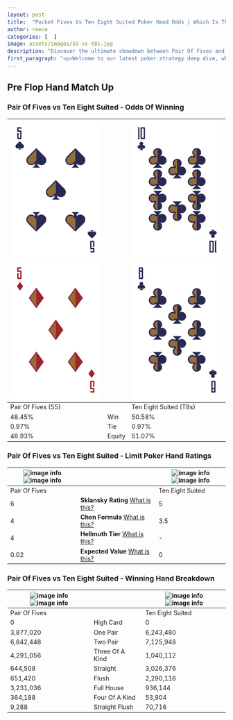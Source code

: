 ```yaml
---
layout: post
title:  "Pocket Fives Vs Ten Eight Suited Poker Hand Odds | Which Is The Better Hand In Poker? A Complete Guide"
author: reece
categories: [  ]
image: assets/images/55-vs-t8s.jpg
description: "Discover the ultimate showdown between Pair Of Fives and Ten Eight Suited in poker! Uncover the odds, strategies, and scenarios where one hand triumphs over the other. Get ready to up your poker game with this thrilling analysis."
first_paragraph: "<p>Welcome to our latest poker strategy deep dive, where we're pitting two distinct hands against each other in a high-stakes showdown: Pair Of Fives vs Ten Eight Suited.</p><p>In the dynamic world of poker, every decision counts, and knowing which hand holds the upper hand is key to your success at the table.</p><p>In this article, we'll dissect these two hands, explore the scenarios where one dominates the other, and equip you with the knowledge to make strategic choices that can tip the odds in your favor.</p><p>Get ready to unravel the intriguing dynamics of these poker hands and elevate your game to new heights.</p>"
---
```




[comment]: # (sp0)

## Pre Flop Hand Match Up

<div class="table hand-ratings" markdown="1"> 



### Pair Of Fives vs Ten Eight Suited - Odds Of Winning


    
| ![image info](assets/images/hand1/5.png) ![image info](assets/images/hand1/5o.png) |  | ![image info](assets/images/hand2/t.png) ![image info](assets/images/hand2/8.png) |
| -------- | -------- | -------- |
| Pair Of Fives (55) |  | Ten Eight Suited (T8s) |
| 48.45% | Win | 50.58% |
| 0.97% | Tie | 0.97% |
| 48.93% | Equity | 51.07% |




[comment]: # (sp1)



### Pair Of Fives vs Ten Eight Suited - Limit Poker Hand Ratings


    
| ![image info](https://www.riverpairs.com/assets/images/hand1/5.png) ![image info](https://www.riverpairs.com/assets/images/hand1/5o.png) |  | ![image info](https://www.riverpairs.com/assets/images/hand2/t.png) ![image info](https://www.riverpairs.com/assets/images/hand2/8.png) |
| -------- | -------- | -------- |
| Pair Of Fives |  | Ten Eight Suited |
| 6 | **Sklansky Rating** [What is this?](/sklansky-rating-explained) | 5 |
| 4 | **Chen Formula** [What is this?](/chen-formula-explained) | 3.5 |
| 4 | **Hellmuth Tier** [What is this?](/Hellmuth-tier-explained) | - |
| 0.02 | **Expected Value** [What is this?](/expected-value-explained) | 0 |




[comment]: # (sp2)



### Pair Of Fives vs Ten Eight Suited - Winning Hand Breakdown


    
| ![image info](https://www.riverpairs.com/assets/images/hand1/5.png) ![image info](https://www.riverpairs.com/assets/images/hand1/5o.png) |  | ![image info](https://www.riverpairs.com/assets/images/hand2/t.png) ![image info](https://www.riverpairs.com/assets/images/hand2/8.png) |
| -------- | -------- | -------- |
| Pair Of Fives |  | Ten Eight Suited |
| 0 | High Card | 0 |
| 3,877,020 | One Pair | 6,243,480 |
| 6,842,448 | Two Pair | 7,125,948 |
| 4,291,056 | Three Of A Kind | 1,040,112 |
| 644,508 | Straight | 3,026,376 |
| 651,420 | Flush | 2,290,116 |
| 3,231,036 | Full House | 936,144 |
| 364,188 | Four Of A Kind | 53,904 |
| 9,288 | Straight Flush | 70,716 |




[comment]: # (sp3)



</div>

[comment]: # (sp4)



[comment]: # (sp5)

